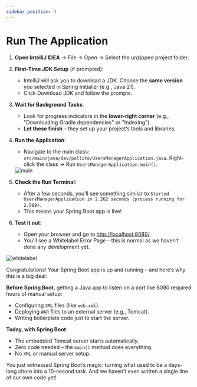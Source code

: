```yaml
---
sidebar_position: 3
---
```


# Run The Application

1. **Open IntelliJ IDEA** → File → Open → Select the unzipped project folder.
2. **First-Time JDK Setup** (if prompted):
   * IntelliJ will ask you to download a JDK. Choose the **same version** you selected in Spring Initializr (e.g., Java 21).
   * Click Download JDK and follow the prompts.
3. **Wait for Background Tasks**:
   * Look for progress indicators in the **lower-right corner** (e.g., "Downloading Gradle dependencies" or "Indexing").
   * **Let these finish** – they set up your project’s tools and libraries.
4. **Run the Application**:
   * Navigate to the main class: `src/main/java/dev/pollito/UsersManagerApplication.java`. Right-click the class → Run `UsersManagerApplication.main()`.
    
   <div>
      <img src={require('@site/static/img/lets-create-a-spring-boot-project/main.png').default} alt="main" />
   </div>

5. **Check the Run Terminal**:
   * After a few seconds, you’ll see something similar to `Started UsersManagerApplication in 2.262 seconds (process running for 2.568)`.
   * This means your Spring Boot app is live!
6. **Test it out**:
   * Open your browser and go to [http://localhost:8080/](http://localhost:8080/).
   * You’ll see a Whitelabel Error Page – this is normal as we haven’t done any development yet.

<div>
   <img src={require('@site/static/img/lets-create-a-spring-boot-project/whitelabel.png').default} alt="whitelabel" />
</div>

Congratulations! Your Spring Boot app is up and running – and here’s why this is a big deal:

**Before Spring Boot**, getting a Java app to listen on a port like 8080 required hours of manual setup:

* Configuring `XML` files (like `web.xml`).
* Deploying `WAR` files to an external server (e.g., Tomcat).
* Writing boilerplate code just to start the server.

**Today, with Spring Boot**:

* The embedded Tomcat server starts automatically.
* Zero code needed – the `main()` method does everything.
* No `XML` or manual server setup.

You just witnessed Spring Boot’s magic: turning what used to be a days-long chore into a 10-second task. And we haven’t even written a single line of our own code yet!

